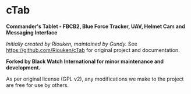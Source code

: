 cTab
====
**Commander's Tablet - FBCB2, Blue Force Tracker, UAV, Helmet Cam and Messaging Interface**

*Initially created by Riouken, maintained by Gundy.* See https://github.com/Riouken/cTab for original project and documentation.

**Forked by Black Watch International for minor maintenance and development.**

As per original license (GPL v2), any modifications we make to the project are free for use by others.

